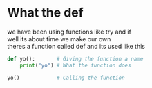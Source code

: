 # What the def
we have been using functions like try and if \
well its about time we make our own \
theres a function called def and its used like this
```python
def yo():       # Giving the function a name
    print("yo") # What the function does

yo()            # Calling the function
```